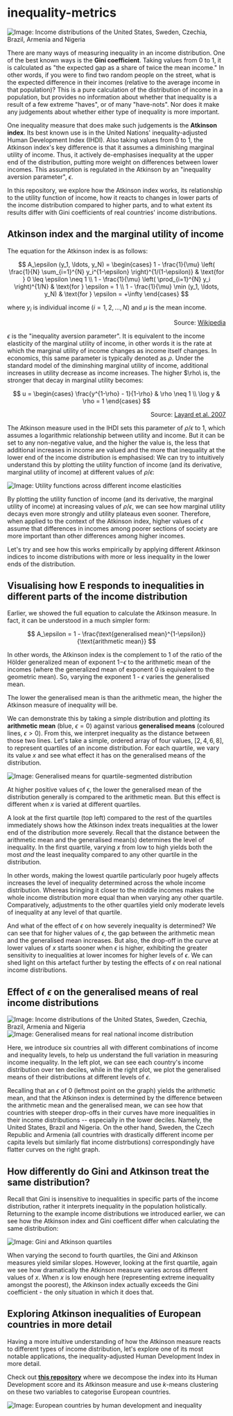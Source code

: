 # inequality-metrics

![Image: Income distributions of the United States, Sweden, Czechia, Brazil, Armenia and Nigeria](viz/real%20income%20distributions.png)

There are many ways of measuring inequality in an income distribution. One of the best known ways is the **Gini coefficient**. Taking values from 0 to 1, it is calculated as "the expected gap as a share of twice the mean income." In other words, if you were to find two random people on the street, what is the expected difference in their incomes (relative to the average income in that population)? This is a pure calculation of the distribution of income in a population, but provides no information about whether that inequality is a result of a few extreme "haves", or of many "have-nots". Nor does it make any judgements about whether either type of inequality is more important.

One inequality measure that does make such judgements is the **Atkinson index**. Its best known use is in the United Nations' inequality-adjusted Human Development Index (IHDI). Also taking values from 0 to 1, the Atkinson index's key difference is that it assumes a diminishing marginal utility of income. Thus, it actively de-emphasises inequality at the upper end of the distribution, putting more weight on differences between lower incomes. This assumption is regulated in the Atkinson by an "inequality aversion parameter", $\epsilon$. 

In this repository, we explore how the Atkinson index works, its relationship to the utility function of income, how it reacts to changes in lower parts of the income distribution compared to higher parts, and to what extent its results differ with Gini coefficients of real countries' income distributions.





## Atkinson index and the marginal utility of income

The equation for the Atkinson index is as follows:

$$
A_\epsilon (y_1, \ldots, y_N) =
\begin{cases}
1 - \frac{1}{\mu} \left( \frac{1}{N} \sum_{i=1}^{N} y_i^{1-\epsilon} \right)^{1/(1-\epsilon)} & \text{for } 0 \leq \epsilon \neq 1 \\
1 - \frac{1}{\mu} \left( \prod_{i=1}^{N} y_i \right)^{1/N} & \text{for } \epsilon = 1 \\
1 - \frac{1}{\mu} \min (y_1, \ldots, y_N) & \text{for } \epsilon = +\infty
\end{cases}
$$

where $y_i$ is individual income $(i = 1, 2, \ldots, N)$ and  $\mu$ is the mean income.

<div style="text-align: right"> Source: <a href="https://en.wikipedia.org/wiki/Atkinson_index">Wikipedia</a>
 </div>


$\epsilon$ is the "inequality aversion parameter". It is equivalent to the income elasticity of the marginal utility of income, in other words it is the rate at which the marginal utility of income changes as income itself changes. In economics, this same parameter is typically denoted as $\rho$. Under the standard model of the diminshing marginal utility of income, additional increases in utility decrease as income increases. The higher $\rho\ is, the stronger that decay in marginal utility becomes:

$$
u =
\begin{cases}
\frac{y^{1-\rho} - 1}{1-\rho} & \rho \neq 1 \\
\log y & \rho = 1
\end{cases}
$$


<div style="text-align: right"> Source: <a href="https://eprints.lse.ac.uk/19745/1/The_Marginal_Utility_of_Income.pdf">Layard et al. 2007</a>
 </div>

The Atkinson measure used in the IHDI sets this parameter of $\rho/\epsilon$ to 1, which assumes a logarithmic relationship between utility and income. But it can be set to any non-negative value, and the higher the value is, the less that additional increases in income are valued and the more that inequality at the lower end of the income distribution is emphasised: We can try to intuitively understand this by plotting the utility function of income (and its derivative, marginal utility of income) at different values of $\rho/\epsilon$:


![Image: Utility functions across different income elasticities](viz/utility%20across%20elasticity.png)

By plotting the utility function of income (and its derivative, the marginal utility of income) at increasing values of $\rho/\epsilon$, we can see how marginal utility decays even more strongly and utility plateaus even sooner. Therefore, when applied to the context of the Atkinson index, higher values of $\epsilon$ assume that differences in incomes among poorer sections of society are more important than other differences among higher incomes.

Let's try and see how this works empirically by applying different Atkinson indices to income distributions with more or less inequality in the lower ends of the distribution.

## Visualising how E responds to inequalities in different parts of the income distribution

Earlier, we showed the full equation to calculate the Atkinson measure. In fact, it can be understood in a much simpler form:

$$
A_\epsilon  =
1 - \frac{\text{generalised mean}^{1-\epsilon}}{\text{arithmetic mean}} $$

In other words, the Atkinson index is the complement to 1 of the ratio of the Hölder generalized mean of exponent 1−$\epsilon$ to the arithmetic mean of the incomes (where the generalized mean of exponent 0 is equivalent to the geometric mean). So, varying the exponent 1 - $\epsilon$ varies the generalised mean. 

The lower the generalised mean is than the arithmetic mean, the higher the Atkinson measure of inequality will be.

We can demonstrate this by taking a simple distribution and plotting its **arithmetic mean** (blue, $\epsilon = 0$) against various **generalised means** (coloured lines, $\epsilon > 0$). From this, we interpret inequality as the distance between those two lines. Let's take a simple, ordered array of four values, $[2, 4, 6, 8]$, to represent quartiles of an income distribution. For each quartile, we vary its value $x$ and see what effect it has on the generalised means of the distribution.

![Image: Generalised means for quartile-segmented distribution](viz/generalised%20mean%20quartiles%20dist.png)

At higher positive values of $\epsilon$, the lower the generalised mean of the distribution generally is compared to the arithmetic mean. But this effect is different when $x$ is varied at different quartiles.

A look at the first quartile (top left) compared to the rest of the quartiles immediately shows how the Atkinson index treats inequalities at the lower end of the distribution more severely. Recall that the distance between the arithmetic mean and the generalised mean(s) determines the level of inequality. In the first quartile, varying $x$ from low to high yields both the most *and* the least inequality compared to any other quartile in the distribution.

In other words, making the lowest quartile particularly poor hugely affects increases the level of inequality determined across the whole income distribution. Whereas bringing it closer to the middle incomes makes the whole income distribution more equal than when varying any other quartile. Comparatively, adjustments to the other quartiles yield only moderate levels of inequality at any level of that quartile.

And what of the effect of $\epsilon$ on how severely inequality is determined? We can see that for higher values of $\epsilon$, the gap between the arithmetic mean and the generalised mean increases. But also, the drop-off in the curve at lower values of $x$ starts sooner when $\epsilon$ is higher, exhibiting the greater sensitivity to inequalities at lower incomes for higher levels of $\epsilon$. We can shed light on this artefact further by testing the effects of $\epsilon$ on real national income distributions.


## Effect of $\epsilon$ on the generalised means of real income distributions

![Image: Income distributions of the United States, Sweden, Czechia, Brazil, Armenia and Nigeria](viz/real%20income%20distributions.png)
![Image: Generalised means for real national income distribution](viz/generalised%20means%20countries.png)


Here, we introduce six countries all with different combinations of income and inequality levels, to help us understand the full variation in measuring income inequality. In the left plot, we can see each country's income distribution over ten deciles, while in the right plot, we plot the generalised means of their distributions at different levels of $\epsilon$.

Recalling that an $\epsilon$ of 0 (leftmost point on the graph) yields the arithmetic mean, and that the Atkinson index is determined by the difference between the arithmetic mean and the generalised mean, we can see how that countries with steeper drop-offs in their curves have more inequalities in their income distributions -- especially in the lower deciles. Namely, the United States, Brazil and Nigeria. On the other hand, Sweden, the Czech Republic and Armenia (all countries with drastically different income per capita levels but similarly flat income distrbutions) correspondingly have flatter curves on the right graph.


## How differently do Gini and Atkinson treat the same distribution?

Recall that Gini is insensitive to inequalities in specific parts of the income distribution, rather it interprets inequality in the population holistically. Returning to the example income distributions we introduced earlier, we can see how the Atkinson index and Gini coefficent differ when calculating the same distribution:

![Image: Gini and Atkinson quartiles](viz/gini%20vs%20atkinson%20quartiles%20dist.png)

When varying the second to fourth quartiles, the Gini and Atkinson measures yield similar slopes. However, looking at the first quartile, again we see how dramatically the Atkinson measure varies across different values of $x$. When $x$ is low enough here (representing extreme inequality amongst the poorest), the Atkinson index actually exceeds the Gini coefficient - the only situation in which it does that.

## Exploring Atkinson inequalities of European countries in more detail

Having a more intuitive understanding of how the Atkinson measure reacts to different types of income distribution, let's explore one of its most notable applications, the inequality-adjusted Human Development Index in more detail. 

Check out [**this repository**](https://github.com/tigran-sog/clustering-europe) where we decompose the index into its Human Development score and its Atkinson measure and use *k*-means clustering on these two variables to categorise European countries.

![Image: European countries by human development and inequality](viz/plot%20k4.png)

